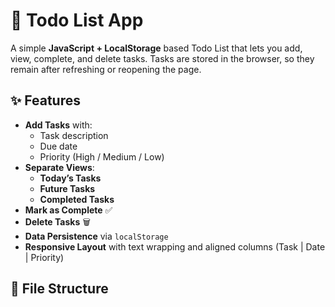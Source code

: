 # 📝 Todo List App

A simple **JavaScript + LocalStorage** based Todo List that lets you add, view, complete, and delete tasks. Tasks are stored in the browser, so they remain after refreshing or reopening the page.

## ✨ Features
- **Add Tasks** with:
  - Task description  
  - Due date  
  - Priority (High / Medium / Low)  
- **Separate Views**:
  - **Today’s Tasks**  
  - **Future Tasks**  
  - **Completed Tasks**  
- **Mark as Complete** ✅  
- **Delete Tasks** 🗑️  
- **Data Persistence** via `localStorage`  
- **Responsive Layout** with text wrapping and aligned columns (Task | Date | Priority)

## 📂 File Structure
